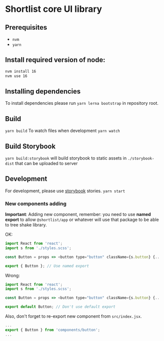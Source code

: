 # Shortlist core UI library

## Prerequisites

- `nvm`
- `yarn`

## Install required version of node:

```bash
nvm install 16
nvm use 16
```

## Installing dependencies

To install dependencies please run `yarn lerna bootstrap` in repository root.

## Build

`yarn build`
To watch files when development
`yarn watch`

## Build Storybook

`yarn build:storybook` will build storybook to static assets in `./storybook-dist` that can be uploaded to server

## Development

For development, please use [storybook](https://github.com/storybooks/storybook) stories.
`yarn start`

### New components adding

**Important**: Adding new component, remember: you need to use **named export** to allow `@shortlist/app` or whatever will use that package to be able to tree shake library.

OK:

```javascript
import React from 'react';
import s from './styles.scss';

const Button = props => <button type="button" className={s.button} {...props} />;

export { Button }; // Use named export
```

Wrong:

```javascript
import React from 'react';
import s from './styles.scss';

const Button = props => <button type="button" className={s.button} {...props} />;

export default Button; // Don't use default export
```

Also, don't forget to re-export new component from `src/index.jsx`.

```javascript
...
export { Button } from 'components/button';
...
```
